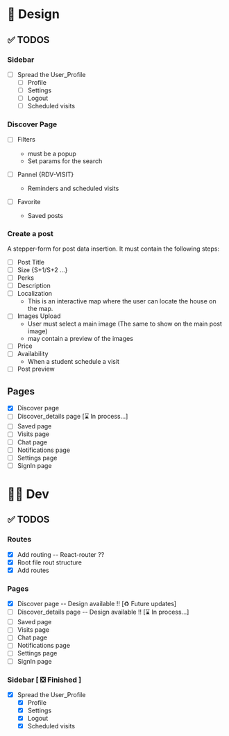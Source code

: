 # 🎨 **Design**

## ✅ TODOS

### Sidebar

- [ ] Spread the User_Profile
  - [ ] Profile
  - [ ] Settings
  - [ ] Logout
  - [ ] Scheduled visits

### Discover Page

- [ ] Filters

  - must be a popup
  - Set params for the search

- [ ] Pannel {RDV-VISIT}

  - Reminders and scheduled visits

- [ ] Favorite
  - Saved posts

### Create a post

A stepper-form for post data insertion. It must contain the following steps:

- [ ] Post Title
- [ ] Size {S+1/S+2 ...}
- [ ] Perks
- [ ] Description
- [ ] Localization
  - This is an interactive map where the user can locate the house on the map.
- [ ] Images Upload
  - User must select a main image (The same to show on the main post image)
  - may contain a preview of the images
- [ ] Price
- [ ] Availability
  - When a student schedule a visit
- [ ] Post preview

## Pages

- [x] Discover page
- [ ] Discover_details page [⌛ In process...]
- [ ] Saved page
- [ ] Visits page
- [ ] Chat page
- [ ] Notifications page
- [ ] Settings page
- [ ] SignIn page

# 👨‍💻 **Dev**

## ✅ TODOS

### Routes

- [x] Add routing -- React-router ??
- [x] Root file rout structure
- [x] Add routes

### Pages

- [x] Discover page -- Design available !! [♻️ Future updates]
- [ ] Discover_details page -- Design available !! [⌛ In process...]
- [ ] Saved page
- [ ] Visits page
- [ ] Chat page
- [ ] Notifications page
- [ ] Settings page
- [ ] SignIn page

### Sidebar [ ❎ Finished ]

- [x] Spread the User_Profile
  - [x] Profile
  - [x] Settings
  - [x] Logout
  - [x] Scheduled visits
